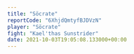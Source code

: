 ```yaml
---
title: "Söcrate"
reportCode: "6XhjdQmtyfBJDVzN"
player: "Söcrate"
fight: "Kael'thas Sunstrider"
date: 2021-10-03T19:05:08.133000+00:00
---
```

